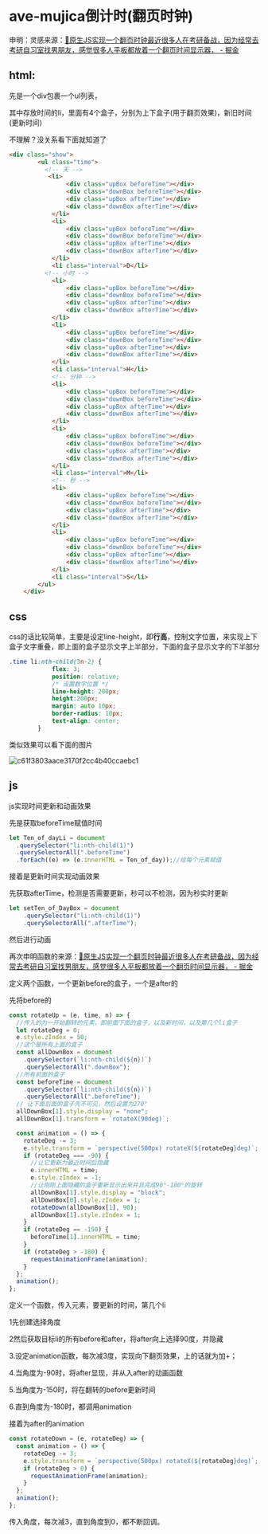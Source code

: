 # ave-mujica倒计时(翻页时钟)

申明：灵感来源：[🤩原生JS实现一个翻页时钟最近很多人在考研备战，因为经常去考研自习室找男朋友，感觉很多人平板都放着一个翻页时间显示器， - 掘金](https://juejin.cn/post/7149837292452970532)

## html:

先是一个div包裹一个ul列表，

其中存放时间的li，里面有4个盒子，分别为上下盒子(用于翻页效果)，新旧时间(更新时间)

不理解？没关系看下面就知道了

```html
<div class="show">
        <ul class="time">
          <!-- 天 -->
           <li>
                <div class="upBox beforeTime"></div>
                <div class="downBox beforeTime"></div>
                <div class="upBox afterTime"></div>
                <div class="downBox afterTime"></div>
            </li>
            <li>
                <div class="upBox beforeTime"></div>
                <div class="downBox beforeTime"></div>
                <div class="upBox afterTime"></div>
                <div class="downBox afterTime"></div>
            </li>
            <li class="interval">D</li>
          <!-- 小时 -->
            <li>
                <div class="upBox beforeTime"></div>
                <div class="downBox beforeTime"></div>
                <div class="upBox afterTime"></div>
                <div class="downBox afterTime"></div>
            </li>
            <li>
                <div class="upBox beforeTime"></div>
                <div class="downBox beforeTime"></div>
                <div class="upBox afterTime"></div>
                <div class="downBox afterTime"></div>
            </li>
            <li class="interval">H</li>
            <!-- 分钟 -->
            <li>
                <div class="upBox beforeTime"></div>
                <div class="downBox beforeTime"></div>
                <div class="upBox afterTime"></div>
                <div class="downBox afterTime"></div>
            </li>
            <li>
                <div class="upBox beforeTime"></div>
                <div class="downBox beforeTime"></div>
                <div class="upBox afterTime"></div>
                <div class="downBox afterTime"></div>
            </li>
            <li class="interval">M</li>
            <!-- 秒 -->
            <li>
                <div class="upBox beforeTime"></div>
                <div class="downBox beforeTime"></div>
                <div class="upBox afterTime"></div>
                <div class="downBox afterTime"></div>
            </li>
            <li>
                <div class="upBox beforeTime"></div>
                <div class="downBox beforeTime"></div>
                <div class="upBox afterTime"></div>
                <div class="downBox afterTime"></div>
            </li>
            <li class="interval">S</li>
        </ul>
    </div>
```

## css

css的话比较简单，主要是设定line-height，即**行高**，控制文字位置，来实现上下盒子文字重叠，即上面的盒子显示文字上半部分，下面的盒子显示文字的下半部分

```css
.time li:nth-child(3n-2) {
            flex: 3;
            position: relative;
            /* 设置数字位置 */
            line-height: 200px;
            height:200px;
            margin: auto 10px;
            border-radius: 10px;
            text-align: center;
        }
```

类似效果可以看下面的图片

![c61f3803aace3170f2cc4b40ccaebc1](C:\Users\julia\Desktop\c61f3803aace3170f2cc4b40ccaebc1.png)

## js

js实现时间更新和动画效果

先是获取beforeTime赋值时间

```js
let Ten_of_dayLi = document
  .querySelector("li:nth-child(1)")
  .querySelectorAll(".beforeTime")
  .forEach((e) => (e.innerHTML = Ten_of_day));//给每个元素赋值
```

接着是更新时间实现动画效果

先获取afterTime，检测是否需要更新，秒可以不检测，因为秒实时更新

```js
let setTen_of_DayBox = document
    .querySelector("li:nth-child(1)")
    .querySelectorAll(".afterTime");
```

然后进行动画

再次申明函数的来源：[🤩原生JS实现一个翻页时钟最近很多人在考研备战，因为经常去考研自习室找男朋友，感觉很多人平板都放着一个翻页时间显示器， - 掘金](https://juejin.cn/post/7149837292452970532)

定义两个函数，一个更新before的盒子，一个是after的

先将before的

```js
const rotateUp = (e, time, n) => {
  //传入的为一开始翻转的元素，即前面下面的盒子，以及新时间，以及第几个li盒子
  let rotateDeg = 0;
  e.style.zIndex = 50;
  //这个是所有上面的盒子
  const allDownBox = document
    .querySelector(`li:nth-child(${n})`)
    .querySelectorAll(".downBox");
  //所有前面的盒子
  const beforeTime = document
    .querySelector(`li:nth-child(${n})`)
    .querySelectorAll(".beforeTime");
  // 让下面后面的盒子先不可见，然后设置为270°
  allDownBox[1].style.display = "none";
  allDownBox[1].transform = `rotateX(90deg)`;

  const animation = () => {
    rotateDeg -= 3;
    e.style.transform = `perspective(500px) rotateX(${rotateDeg}deg)`;
    if (rotateDeg === -90) {
      //让它更新为最近时间后隐藏
      e.innerHTML = time;
      e.style.zIndex = -1;
      //让刚刚上面隐藏的盒子重新显示出来并且完成90°-180°的旋转
      allDownBox[1].style.display = "block";
      allDownBox[0].style.zIndex = 1;
      rotateDown(allDownBox[1], 90);
      allDownBox[1].style.zIndex = 1;
    }
    if (rotateDeg == -150) {
      beforeTime[1].innerHTML = time;
    }
    if (rotateDeg > -180) {
      requestAnimationFrame(animation);
    }
  };
  animation();
};
```

定义一个函数，传入元素，要更新的时间，第几个li

1先创建选择角度

2然后获取目标li的所有before和after，将after向上选择90度，并隐藏

3.设定animation函数，每次减3度，实现向下翻页效果，上的话就为加+；

4.当角度为-90时，将after显现，并从入after的动画函数

5.当角度为-150时，将在翻转的before更新时间

6.直到角度为-180时，都调用animation

接着为after的animation

```js
const rotateDown = (e, rotateDeg) => {
  const animation = () => {
    rotateDeg -= 3;
    e.style.transform = `perspective(500px) rotateX(${rotateDeg}deg)`;
    if (rotateDeg > 0) {
      requestAnimationFrame(animation);
    }
  };
  animation();
};
```

传入角度，每次减3，直到角度到0，都不断回调。